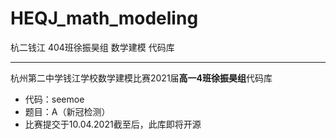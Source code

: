 # HEQJ_math_modeling

杭二钱江 404班徐振昊组 数学建模 代码库

---

杭州第二中学钱江学校数学建模比赛2021届**高一4班徐振昊组**代码库

+ 代码：seemoe
+ 题目：A（新冠检测）
+ 比赛提交于10.04.2021截至后，此库即将开源